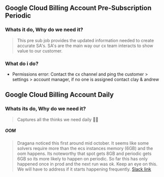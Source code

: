 ## Google Cloud Billing Account Pre-Subscription Periodic
### Whats it do, Why do we need it?
> This pre sub job provides the updated information needed to create accurate SA's.
> SA's are the main way our cx team interacts to show value to our customer.
### What do i do?
* Permissions error: Contact the cx channel and ping the customer > settings > account manager, if no one is assigned contact clay & andrew

## Google Cloud Billing Account Daily
### Whats its do, Why do we need it?
> Captures all the thinks we need daily 🤷‍♂️
##### OOM
> Dragana noticed this first around mid october. It seems like some solvers require more than the ecs instances memory (6GB) and the oom happens.
> Its noteworthy that spot gets 8GB and periodic gets 6GB so its more likely to happen on periodic.
> So far this has only happened once in prod and the next run was ok. Keep an eye on this. We will have to address if it starts happening frequently.
> [Slack link](https://prosperops.slack.com/archives/C05QE9203RS/p1759771594751189?thread_ts=1759771574.158699&cid=C05QE9203RS)
